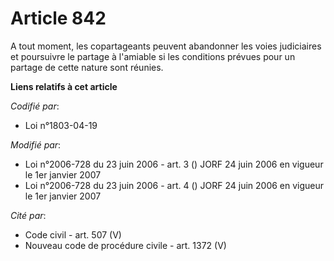 # Article 842

A tout moment, les copartageants peuvent abandonner les voies judiciaires et poursuivre le partage à l'amiable si les
conditions prévues pour un partage de cette nature sont réunies.

**Liens relatifs à cet article**

_Codifié par_:

  - Loi n°1803-04-19

_Modifié par_:

  - Loi n°2006-728 du 23 juin 2006 - art. 3 () JORF 24 juin 2006 en vigueur le 1er janvier 2007
  - Loi n°2006-728 du 23 juin 2006 - art. 4 () JORF 24 juin 2006 en vigueur le 1er janvier 2007

_Cité par_:

  - Code civil - art. 507 (V)
  - Nouveau code de procédure civile - art. 1372 (V)
